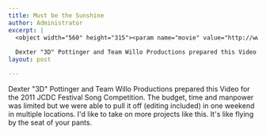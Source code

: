 ```yaml
---
title: Must be the Sunshine
author: Administrator
excerpt: |
  <object width="560" height="315"><param name="movie" value="http://www.youtube.com/v/45SyDK0zKWg?version=3&amp;hl=en_US&amp;rel=0"></param><param name="allowFullScreen" value="true"></param><param name="allowscriptaccess" value="always"></param><embed src="http://www.youtube.com/v/45SyDK0zKWg?version=3&amp;hl=en_US&amp;rel=0" type="application/x-shockwave-flash" width="560" height="315" allowscriptaccess="always" allowfullscreen="true"></embed></object>
  
  Dexter "3D" Pottinger and Team Willo Productions prepared this Video for the 2011 JCDC Festival Song Competition.
layout: post

---
```

Dexter "3D" Pottinger and Team Willo Productions prepared this Video for the 2011 JCDC Festival Song Competition. The budget, time and manpower was limited but we were able to pull it off (editing included) in one weekend in multiple locations. I'd like to take on more projects like this. It's like flying by the seat of your pants.